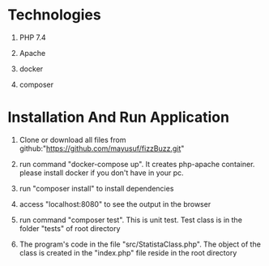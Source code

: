 # Technologies

1. PHP 7.4

2. Apache

3. docker

4. composer 


# Installation And Run Application

1. Clone or download all files from github:"https://github.com/mayusuf/fizzBuzz.git"

2. run command "docker-compose up". It creates php-apache container. please install docker if you don't have in your pc.

3. run "composer install" to install dependencies

4. access "localhost:8080" to see the output in the browser

5. run command "composer test". This is unit test. Test class is in the folder "tests" of root directory

6. The program's code in the file "src/StatistaClass.php". The object of the class is created in the "index.php" file reside in the root directory